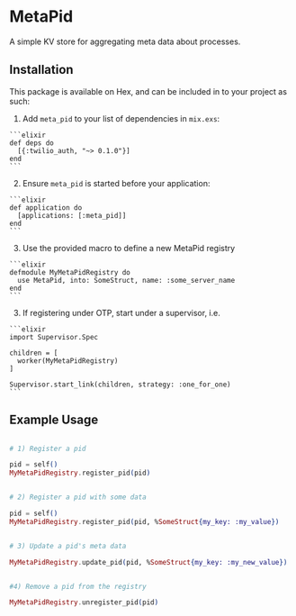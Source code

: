 # MetaPid

A simple KV store for aggregating meta data about processes.

## Installation

This package is available on Hex, and can be included in to your project as such:

  1. Add `meta_pid` to your list of dependencies in `mix.exs`:

    ```elixir
    def deps do
      [{:twilio_auth, "~> 0.1.0"}]
    end
    ```

  2. Ensure `meta_pid` is started before your application:

    ```elixir
    def application do
      [applications: [:meta_pid]]
    end
    ```

  3. Use the provided macro to define a new MetaPid registry

    ```elixir
    defmodule MyMetaPidRegistry do
      use MetaPid, into: SomeStruct, name: :some_server_name
    end
    ```

  3. If registering under OTP, start under a supervisor, i.e.

    ```elixir
    import Supervisor.Spec

    children = [
      worker(MyMetaPidRegistry)
    ]

    Supervisor.start_link(children, strategy: :one_for_one)
    ```

## Example Usage

  ```elixir

  # 1) Register a pid

  pid = self()
  MyMetaPidRegistry.register_pid(pid)


  # 2) Register a pid with some data

  pid = self()
  MyMetaPidRegistry.register_pid(pid, %SomeStruct{my_key: :my_value})


  # 3) Update a pid's meta data

  MyMetaPidRegistry.update_pid(pid, %SomeStruct{my_key: :my_new_value})


  #4) Remove a pid from the registry

  MyMetaPidRegistry.unregister_pid(pid)
  ```

